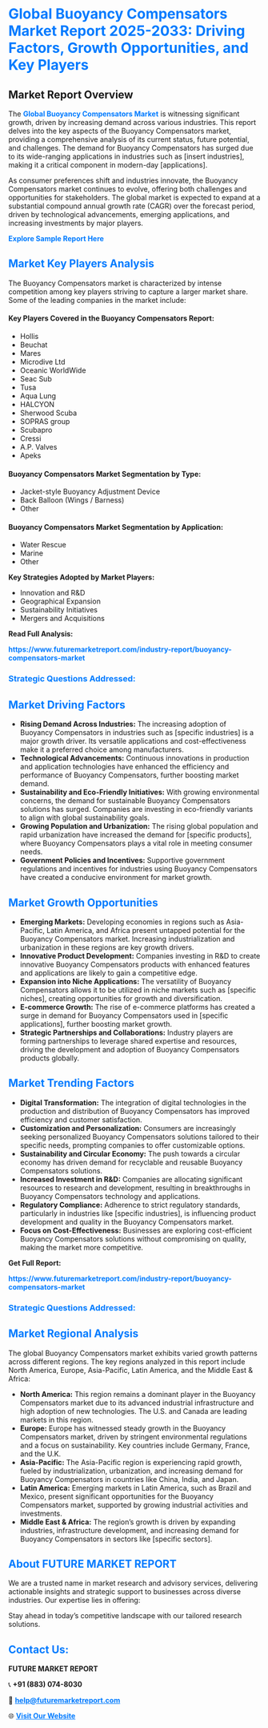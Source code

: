 <h1 style="color: #007BFF;">Global Buoyancy Compensators Market Report 2025-2033: Driving Factors, Growth Opportunities, and Key Players</h1>

<section id="overview">
<h2>Market Report Overview</h2>
<p>The <a href="https://www.futuremarketreport.com/industry-report/buoyancy-compensators-market" style="color: #007BFF; text-decoration: none;"><strong>Global Buoyancy Compensators Market</strong></a> is witnessing significant growth, driven by increasing demand across various industries. This report delves into the key aspects of the Buoyancy Compensators market, providing a comprehensive analysis of its current status, future potential, and challenges. The demand for Buoyancy Compensators has surged due to its wide-ranging applications in industries such as [insert industries], making it a critical component in modern-day [applications].</p>
<p>As consumer preferences shift and industries innovate, the Buoyancy Compensators market continues to evolve, offering both challenges and opportunities for stakeholders. The global market is expected to expand at a substantial compound annual growth rate (CAGR) over the forecast period, driven by technological advancements, emerging applications, and increasing investments by major players.</p>
</section>

<section id="overview">
<p><a href="https://www.futuremarketreport.com/request-sample/reportId=58567" style="color: #007BFF; text-decoration: none;"><strong>Explore Sample Report Here</strong></a></p>
</section>

<section id="key-players">
<h2 style="color: #007BFF;">Market Key Players Analysis</h2>
<p>The Buoyancy Compensators market is characterized by intense competition among key players striving to capture a larger market share. Some of the leading companies in the market include:</p>
<h4>Key Players Covered in the Buoyancy Compensators Report:</h4>
<ul><li>Hollis</li><li>Beuchat</li><li>Mares</li><li>Microdive Ltd</li><li>Oceanic WorldWide</li><li>Seac Sub</li><li>Tusa</li><li>Aqua Lung</li><li>HALCYON</li><li>Sherwood Scuba</li><li>SOPRAS group</li><li>Scubapro</li><li>Cressi</li><li>A.P. Valves</li><li>Apeks</li></ul>
<h4>Buoyancy Compensators Market Segmentation by Type:</h4>
<ul><li>Jacket-style Buoyancy Adjustment Device</li><li>Back Balloon (Wings / Barness)</li><li>Other</li></ul>

<h4>Buoyancy Compensators Market Segmentation by Application:</h4>
<ul><li>Water Rescue</li><li>Marine</li><li>Other</li></ul>
<p><strong>Key Strategies Adopted by Market Players:</strong></p>
<ul>
<li>Innovation and R&D</li>
<li>Geographical Expansion</li>
<li>Sustainability Initiatives</li>
<li>Mergers and Acquisitions</li>
</ul>
</section>

<section>
<p><strong>Read Full Analysis: </strong></p><a href="https://www.futuremarketreport.com/industry-report/buoyancy-compensators-market" style="color: #007BFF; text-decoration: none;"><strong>https://www.futuremarketreport.com/industry-report/buoyancy-compensators-market</strong></a>
<h3 style="color: #007BFF;">Strategic Questions Addressed:</h3>
</section>

<section id="driving-factors">
<h2 style="color: #007BFF;">Market Driving Factors</h2>
<ul>
<li><strong>Rising Demand Across Industries:</strong> The increasing adoption of Buoyancy Compensators in industries such as [specific industries] is a major growth driver. Its versatile applications and cost-effectiveness make it a preferred choice among manufacturers.</li>
<li><strong>Technological Advancements:</strong> Continuous innovations in production and application technologies have enhanced the efficiency and performance of Buoyancy Compensators, further boosting market demand.</li>
<li><strong>Sustainability and Eco-Friendly Initiatives:</strong> With growing environmental concerns, the demand for sustainable Buoyancy Compensators solutions has surged. Companies are investing in eco-friendly variants to align with global sustainability goals.</li>
<li><strong>Growing Population and Urbanization:</strong> The rising global population and rapid urbanization have increased the demand for [specific products], where Buoyancy Compensators plays a vital role in meeting consumer needs.</li>
<li><strong>Government Policies and Incentives:</strong> Supportive government regulations and incentives for industries using Buoyancy Compensators have created a conducive environment for market growth.</li>
</ul>
</section>

<section id="growth-opportunities">
<h2 style="color: #007BFF;">Market Growth Opportunities</h2>
<ul>
<li><strong>Emerging Markets:</strong> Developing economies in regions such as Asia-Pacific, Latin America, and Africa present untapped potential for the Buoyancy Compensators market. Increasing industrialization and urbanization in these regions are key growth drivers.</li>
<li><strong>Innovative Product Development:</strong> Companies investing in R&D to create innovative Buoyancy Compensators products with enhanced features and applications are likely to gain a competitive edge.</li>
<li><strong>Expansion into Niche Applications:</strong> The versatility of Buoyancy Compensators allows it to be utilized in niche markets such as [specific niches], creating opportunities for growth and diversification.</li>
<li><strong>E-commerce Growth:</strong> The rise of e-commerce platforms has created a surge in demand for Buoyancy Compensators used in [specific applications], further boosting market growth.</li>
<li><strong>Strategic Partnerships and Collaborations:</strong> Industry players are forming partnerships to leverage shared expertise and resources, driving the development and adoption of Buoyancy Compensators products globally.</li>
</ul>
</section>

<section id="trending-factors">
<h2 style="color: #007BFF;">Market Trending Factors</h2>
<ul>
<li><strong>Digital Transformation:</strong> The integration of digital technologies in the production and distribution of Buoyancy Compensators has improved efficiency and customer satisfaction.</li>
<li><strong>Customization and Personalization:</strong> Consumers are increasingly seeking personalized Buoyancy Compensators solutions tailored to their specific needs, prompting companies to offer customizable options.</li>
<li><strong>Sustainability and Circular Economy:</strong> The push towards a circular economy has driven demand for recyclable and reusable Buoyancy Compensators solutions.</li>
<li><strong>Increased Investment in R&D:</strong> Companies are allocating significant resources to research and development, resulting in breakthroughs in Buoyancy Compensators technology and applications.</li>
<li><strong>Regulatory Compliance:</strong> Adherence to strict regulatory standards, particularly in industries like [specific industries], is influencing product development and quality in the Buoyancy Compensators market.</li>
<li><strong>Focus on Cost-Effectiveness:</strong> Businesses are exploring cost-efficient Buoyancy Compensators solutions without compromising on quality, making the market more competitive.</li>
</ul>
</section>

<section>
<p><strong>Get Full Report: </strong></p><a href="https://www.futuremarketreport.com/industry-report/buoyancy-compensators-market" style="color: #007BFF; text-decoration: none;"><strong>https://www.futuremarketreport.com/industry-report/buoyancy-compensators-market</strong></a>
<h3 style="color: #007BFF;">Strategic Questions Addressed:</h3>
</section>


<section id="regional-analysis">
<h2 style="color: #007BFF;">Market Regional Analysis</h2>
<p>The global Buoyancy Compensators market exhibits varied growth patterns across different regions. The key regions analyzed in this report include North America, Europe, Asia-Pacific, Latin America, and the Middle East & Africa:</p>
<ul>
<li><strong>North America:</strong> This region remains a dominant player in the Buoyancy Compensators market due to its advanced industrial infrastructure and high adoption of new technologies. The U.S. and Canada are leading markets in this region.</li>
<li><strong>Europe:</strong> Europe has witnessed steady growth in the Buoyancy Compensators market, driven by stringent environmental regulations and a focus on sustainability. Key countries include Germany, France, and the U.K.</li>
<li><strong>Asia-Pacific:</strong> The Asia-Pacific region is experiencing rapid growth, fueled by industrialization, urbanization, and increasing demand for Buoyancy Compensators in countries like China, India, and Japan.</li>
<li><strong>Latin America:</strong> Emerging markets in Latin America, such as Brazil and Mexico, present significant opportunities for the Buoyancy Compensators market, supported by growing industrial activities and investments.</li>
<li><strong>Middle East & Africa:</strong> The region’s growth is driven by expanding industries, infrastructure development, and increasing demand for Buoyancy Compensators in sectors like [specific sectors].</li>
</ul>
</section>

<footer>
<h2 style="color: #007BFF;">About FUTURE MARKET REPORT</h2>
<p>We are a trusted name in market research and advisory services, delivering actionable insights and strategic support to businesses across diverse industries. Our expertise lies in offering:</p>

<p>Stay ahead in today’s competitive landscape with our tailored research solutions.</p>

<h2 style="color: #007BFF;">Contact Us:</h2>
<p><strong>FUTURE MARKET REPORT</strong></p>
<p>📞 <strong>+91 (883) 074-8030</strong></p>
<p>📧 <strong><a href="mailto:help@futuremarketreport.com" style="color: #007BFF;">help@futuremarketreport.com</a></strong></p>
<p>🌐 <strong><a href="https://www.futuremarketreport.com/" style="color: #007BFF;">Visit Our Website</a></strong></p>
</footer>